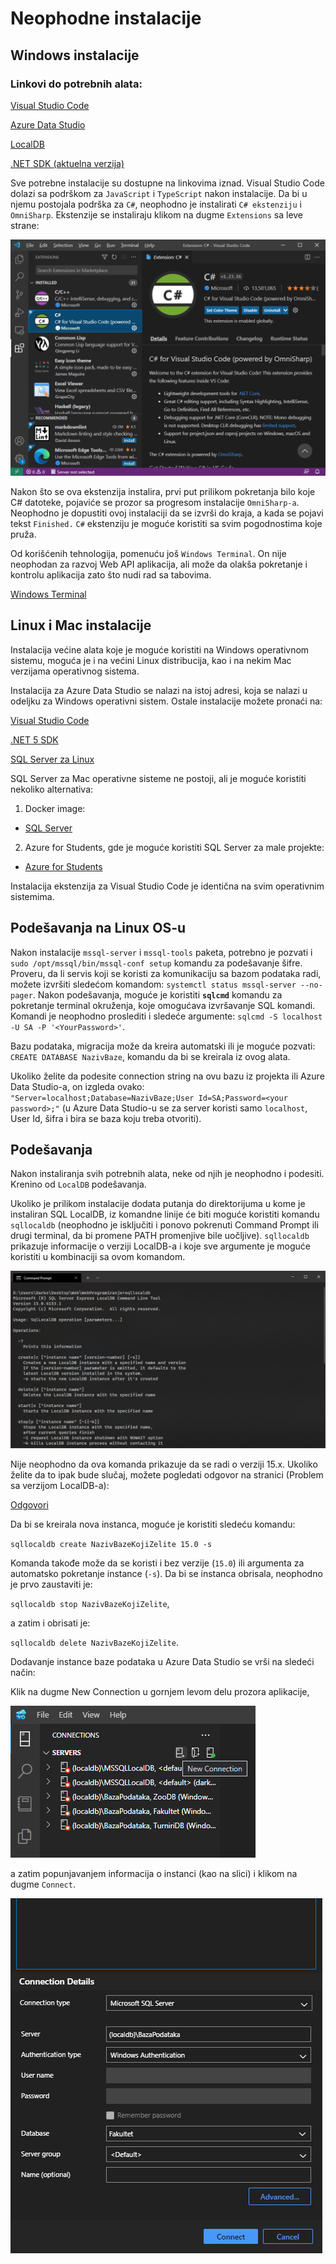 # Neophodne instalacije

## Windows instalacije

### Linkovi do potrebnih alata:

[Visual Studio Code](https://code.visualstudio.com/)

[Azure Data Studio](https://docs.microsoft.com/en-us/sql/azure-data-studio/download-azure-data-studio)

[LocalDB](https://docs.microsoft.com/en-us/sql/database-engine/configure-windows/sql-server-express-localdb)

[.NET SDK (aktuelna verzija)](https://dotnet.microsoft.com/download/visual-studio-sdks)

Sve potrebne instalacije su dostupne na linkovima iznad. Visual Studio Code dolazi sa podrškom za `JavaScript` i `TypeScript` nakon instalacije. Da bi u njemu postojala podrška za `C#`, neophodno je instalirati `C# ekstenziju` i `OmniSharp`. Ekstenzije se instaliraju klikom na dugme `Extensions` sa leve strane:

![Slika](Slike/CSharp.png)

Nakon što se ova ekstenzija instalira, prvi put prilikom pokretanja bilo koje C# datoteke, pojaviće se prozor sa progresom instalacije `OmniSharp-a`. Neophodno je dopustiti ovoj instalaciji da se izvrši do kraja, a kada se pojavi tekst `Finished.` `C#` ekstenziju je moguće koristiti sa svim pogodnostima koje pruža.

Od korišćenih tehnologija, pomenuću još `Windows Terminal`. On nije neophodan za razvoj Web API aplikacija, ali može da olakša pokretanje i kontrolu aplikacija zato što nudi rad sa tabovima.

[Windows Terminal](https://docs.microsoft.com/en-us/windows/terminal/install)

## Linux i Mac instalacije

Instalacija većine alata koje je moguće koristiti na Windows operativnom sistemu, moguća je i na većini Linux distribucija, kao i na nekim Mac verzijama operativnog sistema. 

Instalacija za Azure Data Studio se nalazi na istoj adresi, koja se nalazi u odeljku za Windows operativni sistem. Ostale instalacije možete pronaći na:

[Visual Studio Code](https://code.visualstudio.com/download)

[.NET 5 SDK](https://dotnet.microsoft.com/download/dotnet/5.0)

[SQL Server za Linux](https://docs.microsoft.com/en-us/sql/linux/sql-server-linux-overview)

SQL Server za Mac operativne sisteme ne postoji, ali je moguće koristiti nekoliko alternativa:

1. Docker image:
- [SQL Server](https://www.microsoft.com/en-us/sql-server/sql-server-downloads)

2. Azure for Students, gde je moguće koristiti SQL Server za male projekte:
- [Azure for Students](https://azure.microsoft.com/en-us/free/students/)

Instalacija ekstenzija za Visual Studio Code je identična na svim operativnim sistemima.

## Podešavanja na Linux OS-u

Nakon instalacije `mssql-server` i `mssql-tools` paketa, potrebno je pozvati i `sudo /opt/mssql/bin/mssql-conf setup` komandu za podešavanje šifre. Proveru, da li servis koji se koristi za komunikaciju sa bazom podataka radi, možete izvršiti sledećom komandom: `systemctl status mssql-server --no-pager`. Nakon podešavanja, moguće je koristiti **`sqlcmd`** komandu za pokretanje terminal okruženja, koje omogućava izvršavanje SQL komandi. Komandi je neophodno proslediti i sledeće argumente: `sqlcmd -S localhost -U SA -P '<YourPassword>'`.

Bazu podataka, migracija može da kreira automatski ili je moguće pozvati: `CREATE DATABASE NazivBaze`, komandu da bi se kreirala iz ovog alata.

Ukoliko želite da podesite connection string na ovu bazu iz projekta ili Azure Data Studio-a, on izgleda ovako: `"Server=localhost;Database=NazivBaze;User Id=SA;Password=<your password>;"` (u Azure Data Studio-u se za server koristi samo `localhost`, User Id, šifra i bira se baza koju treba otvoriti).

## Podešavanja

Nakon instaliranja svih potrebnih alata, neke od njih je neophodno i podesiti. Krenino od `LocalDB` podešavanja.

Ukoliko je prilikom instalacije dodata putanja do direktorijuma u kome je instaliran SQL LocalDB, iz komandne linije će biti moguće koristiti komandu `sqllocaldb` (neophodno je isključiti i ponovo pokrenuti Command Prompt ili drugi terminal, da bi promene PATH promenjive bile uočljive). `sqllocaldb` prikazuje informacije o verziji LocalDB-a i koje sve argumente je moguće koristiti u kombinaciji sa ovom komandom.

![SQL](Slike/SqlLocalDB.png)

Nije neophodno da ova komanda prikazuje da se radi o verziji 15.x. Ukoliko želite da to ipak bude slučaj, možete pogledati odgovor na stranici (Problem sa verzijom LocalDB-a):

[Odgovori](Odgovori.md)

Da bi se kreirala nova instanca, moguće je koristiti sledeću komandu:

`sqllocaldb create NazivBazeKojiZelite 15.0 -s`

Komanda takođe može da se koristi i bez verzije (`15.0`) ili argumenta za automatsko pokretanje instance (`-s`). Da bi se instanca obrisala, neophodno je prvo zaustaviti je:

`sqllocaldb stop NazivBazeKojiZelite`,

a zatim i obrisati je:

`sqllocaldb delete NazivBazeKojiZelite`.

Dodavanje instance baze podataka u Azure Data Studio se vrši na sledeći način:

Klik na dugme New Connection u gornjem levom delu prozora aplikacije,

![Azure](Slike/AzureNewConn.png)

a zatim popunjavanjem informacija o instanci (kao na slici) i klikom na dugme `Connect`.

![Azure](Slike/AzureNewDatabase.png)
